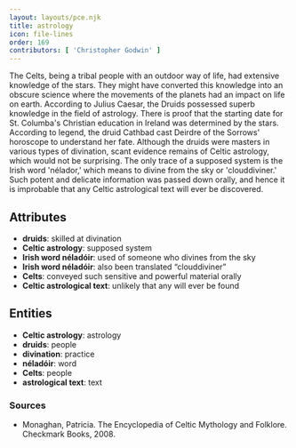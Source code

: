 ```yaml
---
layout: layouts/pce.njk
title: astrology
icon: file-lines
order: 169
contributors: [ 'Christopher Godwin' ]
---
```

The Celts, being a tribal people with an outdoor way of life, had extensive knowledge of the stars. They might have converted this knowledge into an obscure science where the movements of the planets had an impact on life on earth. According to Julius Caesar, the Druids possessed superb knowledge in the field of astrology. There is proof that the starting date for St. Columba's Christian education in Ireland was determined by the stars. According to legend, the druid Cathbad cast Deirdre of the Sorrows' horoscope to understand her fate. Although the druids were masters in various types of divination, scant evidence remains of Celtic astrology, which would not be surprising. The only trace of a supposed system is the Irish word 'nélador,' which means to divine from the sky or 'clouddiviner.' Such potent and delicate information was passed down orally, and hence it is improbable that any Celtic astrological text will ever be discovered.

## Attributes

- **druids**: skilled at divination
- **Celtic astrology**: supposed system
- **Irish word néladóir**: used of someone who divines from the sky
- **Irish word néladóir**: also been translated “clouddiviner”
- **Celts**: conveyed such sensitive and powerful material orally
- **Celtic astrological text**: unlikely that any will ever be found

## Entities

- **Celtic astrology**: astrology
- **druids**: people
- **divination**: practice
- **néladóir**: word
- **Celts**: people
- **astrological text**: text

### Sources

- Monaghan, Patricia. The Encyclopedia of Celtic Mythology and Folklore. Checkmark Books, 2008.

